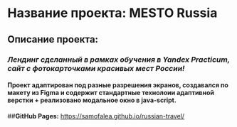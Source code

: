 # Название проекта: __MESTO Russia__
## Описание проекта:  
### *Лендинг сделанный в рамках обучения в Yandex Practicum, сайт с фотокарточками красивых мест России!*  
#### Проект адаптирован под разные разрешения экранов, создавался по макету из Figma и содержит стандартные технолоии адаптивной верстки + реализовано модальное окно в java-script. 
##**GitHub Pages:**  <https://samofalea.github.io/russian-travel/>
